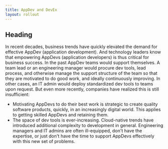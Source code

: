 ```yaml
---
title: AppDev and DevEx
layout: rollout
---
```


## Heading

In recent decades, business trends have quickly elevated the demand for effective AppDev (application development). And technology leaders know that empowering AppDevs (application developers) is thus critical for business success. In the past AppDev teams would support themselves. A team lead or an engineering manager would procure dev tools, lead process, and otherwise manage the support structure of the team so that they are motivated to do good work, and ideally continuously improving. In other cases, an IT admin would deploy standardized dev tools to teams upon request. But even more recently, companies have realized this is still insufficient:

- Motivating AppDevs to do their best work is strategic to create quality software products, quickly, in an increasingly digital world. This applies to getting skilled AppDevs and retaining them.
- The space of dev tools is ever-increasing. Cloud-native trends have introduced additional complexity to development in general. Engineering managers and IT admins are often ill-equipped, don't have the expertise, or just don't have the time to support AppDevs effectively with this new set of problems.
